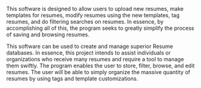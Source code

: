 This software is designed to allow users to upload new resumes, make templates for resumes, modify resumes using the new templates, tag resumes, and do filtering searches on resumes. In essence, by accomplishing all of this, the program seeks to greatly simplify the process of saving and browsing resumes.

This software can be used to create and manage superior Resume databases. In essence, this project intends to assist individuals or organizations who receive many resumes and require a tool to manage them swiftly. The program enables the user to store, filter, browse, and edit resumes. The user will be able to simply organize the massive quantity of resumes by using tags and template customizations.
